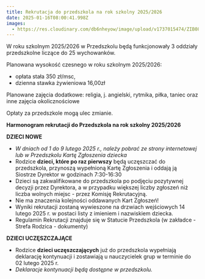```yaml
---
title: Rekrutacja do przedszkola na rok szkolny 2025/2026
date: 2025-01-16T08:00:41.998Z
images:
  - https://res.cloudinary.com/db6nheyow/image/upload/v1737015474/ZIB08488_tq0chx.jpg
---
```

W roku szkolnym 2025/2026 w Przedszkolu będą funkcjonowały 3 oddziały przedszkolne liczące do 25 wychowanków. 

Planowana wysokość czesnego w roku szkolnym 2025/2026:

* opłata stała 350 zł/msc,
* dzienna stawka żywieniowa 16,00zł

Planowane zajęcia dodatkowe: religia, j. angielski, rytmika, piłka, taniec oraz inne zajęcia okolicznościowe

Opłaty za przedszkole mogą ulec zmianie. 

**Harmonogram rekrutacji do Przedszkola na rok szkolny 2025/2026**

**DZIECI NOWE**

* *W dniach od 1 do 9 lutego 2025 r., należy pobrać ze strony internetowej lub w Przedszkolu Kartę Zgłoszenia dziecka*
* Rodzice **dzieci, które po raz pierwszy** będą uczęszczać do przedszkola, przynoszą wypełnioną Kartę Zgłoszenia i oddają ją Siostrze Dyrektor w godzinach 7:30-16:30
* Dzieci są zakwalifikowane do przedszkola po podjęciu pozytywnej decyzji przez Dyrektora, a w przypadku większej liczby zgłoszeń niż liczba wolnych miejsc - przez Komisję Rekrutacyjną. 
* Nie ma znaczenia kolejności oddawanych Kart Zgłoszeń!
* Wyniki rekrutacji zostaną wywieszone na drzwiach wejściowych 14 lutego 2025 r. w postaci listy z imieniem i nazwiskiem dziecka.
* Regulamin Rekrutacji znajduje się w Statucie Przedszkola (w zakładce - Strefa Rodzica - dokumenty)

**DZIECI UCZĘSZCZAJĄCE**

* Rodzice **dzieci uczęszczających** już do przedszkola wypełniają deklarację kontynuacji i zostawiają u nauczycielek grup w terminie do 02 lutego 2025 r. 
* *Deklaracje kontynuacji będą dostępne w przedszkolu.*